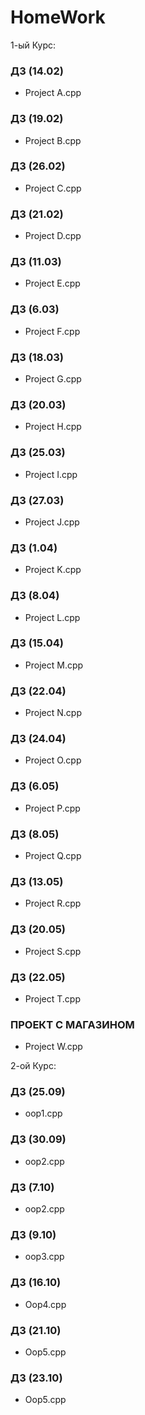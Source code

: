 # HomeWork

1-ый Курс:

### ДЗ (14.02)
- Project A.cpp

### ДЗ (19.02)
- Project B.cpp

### ДЗ (26.02)
- Project C.cpp

### ДЗ (21.02)
- Project D.cpp

### ДЗ (11.03)
- Project E.cpp

### ДЗ (6.03)
- Project F.cpp

### ДЗ (18.03)
- Project G.cpp

### ДЗ (20.03)
- Project H.cpp

### ДЗ (25.03)
- Project I.cpp

### ДЗ (27.03)
- Project J.cpp

### ДЗ (1.04)
- Project K.cpp

### ДЗ (8.04)
- Project L.cpp

### ДЗ (15.04)
- Project M.cpp

### ДЗ (22.04)
- Project N.cpp

### ДЗ (24.04)
- Project O.cpp

### ДЗ (6.05)
- Project P.cpp

### ДЗ (8.05)
- Project Q.cpp

### ДЗ (13.05)
- Project R.cpp

### ДЗ (20.05)
- Project S.cpp

### ДЗ (22.05)
- Project T.cpp

### ПРОЕКТ С МАГАЗИНОМ
- Project W.cpp



2-ой Курс:

### ДЗ (25.09)
- oop1.cpp

### ДЗ (30.09)
- oop2.cpp

### ДЗ (7.10)
- oop2.cpp

### ДЗ (9.10)
- oop3.cpp

### ДЗ (16.10)
- Oop4.cpp

### ДЗ (21.10)
- Oop5.cpp

### ДЗ (23.10)
- Oop5.cpp
